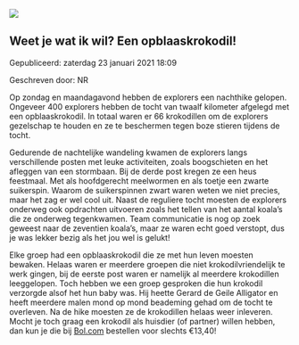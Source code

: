 


![](https://nawaka.scouting.nl/images/articles/43286671394_866509dc5e_k.jpg)


Weet je wat ik wil? Een opblaaskrokodil!
-----------------------------------------





 Gepubliceerd: zaterdag 23 januari 2021 18:09
   

 Geschreven door: NR
   




 Op zondag en maandagavond hebben de explorers een nachthike gelopen. Ongeveer 400 explorers hebben de tocht van twaalf kilometer afgelegd met een opblaaskrokodil. In totaal waren er 66 krokodillen om de explorers gezelschap te houden en ze te beschermen tegen boze stieren tijdens de tocht.
 



 Gedurende de nachtelijke wandeling kwamen de explorers langs verschillende posten met leuke activiteiten, zoals boogschieten en het afleggen van een stormbaan. Bij de derde post kregen ze een heus feestmaal. Met als hoofdgerecht meelwormen en als toetje een zwarte suikerspin. Waarom de suikerspinnen zwart waren weten we niet precies, maar het zag er wel cool uit. Naast de reguliere tocht moesten de explorers onderweg ook opdrachten uitvoeren zoals het tellen van het aantal koala’s die ze onderweg tegenkwamen. Team communicatie is nog op zoek geweest naar de zeventien koala’s, maar ze waren echt goed verstopt, dus je was lekker bezig als het jou wel is gelukt!
 



 Elke groep had een opblaaskrokodil die ze met hun leven moesten bewaken. Helaas waren er meerdere groepen die niet krokodilvriendelijk te werk gingen, bij de eerste post waren er namelijk al meerdere krokodillen leeggelopen. Toch hebben we een groep gesproken die hun krokodil verzorgde alsof het hun baby was. Hij heette Gerard de Geile Alligator en heeft meerdere malen mond op mond beademing gehad om de tocht te overleven. Na de hike moesten ze de krokodillen helaas weer inleveren. Mocht je toch graag een krokodil als huisdier (of partner) willen hebben, dan kun je die bij
 [Bol.com](https://www.bol.com/nl/p/opblaas-krokodil-intex/9200000073869436/) 
 bestellen voor slechts €13,40!
 




